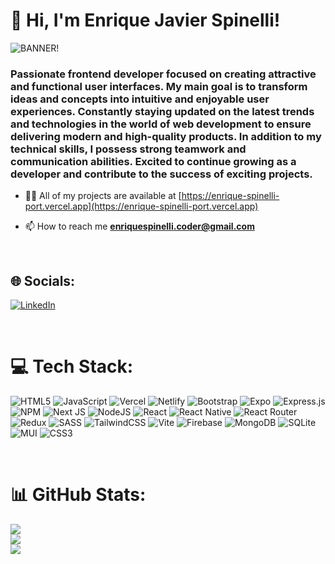 <h1 align="left">👋 Hi, I'm Enrique Javier Spinelli!</h1>

![BANNER!](github_banner.png)

<h3 align="left">Passionate frontend developer focused on creating attractive and functional user interfaces. My main goal is to transform ideas and concepts into intuitive and enjoyable user experiences. Constantly staying updated on the latest trends and technologies in the world of web development to ensure delivering modern and high-quality products. In addition to my technical skills, I possess strong teamwork and communication abilities. Excited to continue growing as a developer and contribute to the success of exciting projects.</h3>

- 👨‍💻 All of my projects are available at [https://enrique-spinelli-port.vercel.app](https://enrique-spinelli-port.vercel.app)

- 📫 How to reach me **enriquespinelli.coder@gmail.com**

</br>

## 🌐 Socials:
[![LinkedIn](https://img.shields.io/badge/LinkedIn-%230077B5.svg?logo=linkedin&logoColor=white)](https://www.linkedin.com/in/enrique-javier-spinelli-90229a313) 

</br>

# 💻 Tech Stack:
![HTML5](https://img.shields.io/badge/html5-%23E34F26.svg?style=for-the-badge&logo=html5&logoColor=white) ![JavaScript](https://img.shields.io/badge/javascript-%23323330.svg?style=for-the-badge&logo=javascript&logoColor=%23F7DF1E) ![Vercel](https://img.shields.io/badge/vercel-%23000000.svg?style=for-the-badge&logo=vercel&logoColor=white) ![Netlify](https://img.shields.io/badge/netlify-%23000000.svg?style=for-the-badge&logo=netlify&logoColor=#00C7B7) ![Bootstrap](https://img.shields.io/badge/bootstrap-%238511FA.svg?style=for-the-badge&logo=bootstrap&logoColor=white) ![Expo](https://img.shields.io/badge/expo-1C1E24?style=for-the-badge&logo=expo&logoColor=#D04A37) ![Express.js](https://img.shields.io/badge/express.js-%23404d59.svg?style=for-the-badge&logo=express&logoColor=%2361DAFB) ![NPM](https://img.shields.io/badge/NPM-%23CB3837.svg?style=for-the-badge&logo=npm&logoColor=white) ![Next JS](https://img.shields.io/badge/Next-black?style=for-the-badge&logo=next.js&logoColor=white) ![NodeJS](https://img.shields.io/badge/node.js-6DA55F?style=for-the-badge&logo=node.js&logoColor=white) ![React](https://img.shields.io/badge/react-%2320232a.svg?style=for-the-badge&logo=react&logoColor=%2361DAFB) ![React Native](https://img.shields.io/badge/react_native-%2320232a.svg?style=for-the-badge&logo=react&logoColor=%2361DAFB) ![React Router](https://img.shields.io/badge/React_Router-CA4245?style=for-the-badge&logo=react-router&logoColor=white) ![Redux](https://img.shields.io/badge/redux-%23593d88.svg?style=for-the-badge&logo=redux&logoColor=white) ![SASS](https://img.shields.io/badge/SASS-hotpink.svg?style=for-the-badge&logo=SASS&logoColor=white) ![TailwindCSS](https://img.shields.io/badge/tailwindcss-%2338B2AC.svg?style=for-the-badge&logo=tailwind-css&logoColor=white) ![Vite](https://img.shields.io/badge/vite-%23646CFF.svg?style=for-the-badge&logo=vite&logoColor=white) ![Firebase](https://img.shields.io/badge/Firebase-039BE5?style=for-the-badge&logo=Firebase&logoColor=white) ![MongoDB](https://img.shields.io/badge/MongoDB-%234ea94b.svg?style=for-the-badge&logo=mongodb&logoColor=white) ![SQLite](https://img.shields.io/badge/sqlite-%2307405e.svg?style=for-the-badge&logo=sqlite&logoColor=white) ![MUI](https://img.shields.io/badge/MUI-%230081CB.svg?style=for-the-badge&logo=mui&logoColor=white) ![CSS3](https://img.shields.io/badge/css3-%231572B6.svg?style=for-the-badge&logo=css3&logoColor=white)

</br>

# 📊 GitHub Stats:
![](https://github-readme-stats.vercel.app/api?username=Enrique1311&theme=default&hide_border=false&include_all_commits=false&count_private=false)<br/>
![](https://github-readme-streak-stats.herokuapp.com/?user=Enrique1311&theme=default&hide_border=false)<br/>
![](https://github-readme-stats.vercel.app/api/top-langs/?username=Enrique1311&theme=default&hide_border=false&include_all_commits=false&count_private=false&layout=compact)



